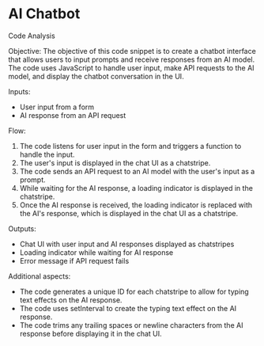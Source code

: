 # AI Chatbot
Code Analysis

Objective:
The objective of this code snippet is to create a chatbot interface that allows users to input prompts and receive responses from an AI model. The code uses JavaScript to handle user input, make API requests to the AI model, and display the chatbot conversation in the UI.

Inputs:
- User input from a form
- AI response from an API request

Flow:
1. The code listens for user input in the form and triggers a function to handle the input.
2. The user's input is displayed in the chat UI as a chatstripe.
3. The code sends an API request to an AI model with the user's input as a prompt.
4. While waiting for the AI response, a loading indicator is displayed in the chatstripe.
5. Once the AI response is received, the loading indicator is replaced with the AI's response, which is displayed in the chat UI as a chatstripe.

Outputs:
- Chat UI with user input and AI responses displayed as chatstripes
- Loading indicator while waiting for AI response
- Error message if API request fails

Additional aspects:
- The code generates a unique ID for each chatstripe to allow for typing text effects on the AI response.
- The code uses setInterval to create the typing text effect on the AI response.
- The code trims any trailing spaces or newline characters from the AI response before displaying it in the chat UI.
